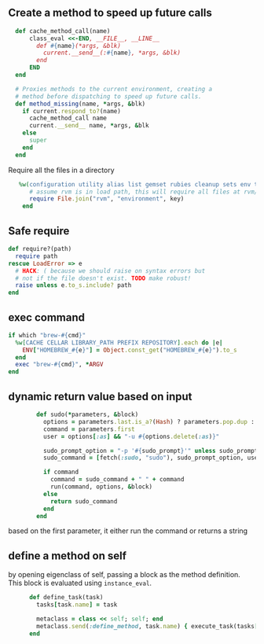 Create a method to speed up future calls
---
```ruby
  def cache_method_call(name)
      class_eval <<-END, __FILE__, __LINE__
        def #{name}(*args, &blk)
          current.__send__(:#{name}, *args, &blk)
        end
      END
  end

  # Proxies methods to the current environment, creating a
  # method before dispatching to speed up future calls.
  def method_missing(name, *args, &blk)
    if current.respond_to?(name)
      cache_method_call name
      current.__send__ name, *args, &blk
    else
      super
    end
  end
```
Require all the files in a directory
```ruby
   %w(configuration utility alias list gemset rubies cleanup sets env tools info wrapper).each do |key|
      # assume rvm is in load path, this will require all files at rvm/environment/*
      require File.join("rvm", "environment", key)
    end
```
Safe require
---
```ruby
def require?(path)
  require path
rescue LoadError => e
  # HACK: ( because we should raise on syntax errors but
  # not if the file doesn't exist. TODO make robust!
  raise unless e.to_s.include? path
end
```
exec command
---
```ruby
if which "brew-#{cmd}"
  %w[CACHE CELLAR LIBRARY_PATH PREFIX REPOSITORY].each do |e|
    ENV["HOMEBREW_#{e}"] = Object.const_get("HOMEBREW_#{e}").to_s
  end
  exec "brew-#{cmd}", *ARGV
end
```
dynamic return value based on input
---
```ruby
        def sudo(*parameters, &block)
          options = parameters.last.is_a?(Hash) ? parameters.pop.dup : {}
          command = parameters.first
          user = options[:as] && "-u #{options.delete(:as)}"

          sudo_prompt_option = "-p '#{sudo_prompt}'" unless sudo_prompt.empty?
          sudo_command = [fetch(:sudo, "sudo"), sudo_prompt_option, user].compact.join(" ")

          if command
            command = sudo_command + " " + command
            run(command, options, &block)
          else
            return sudo_command
          end
        end
```
based on the first parameter, it either run the command or returns a string

define a method on self 
---
by opening eigenclass of self, passing a block as the method definition. This block is evaluated using `instance_eval`. 
```ruby
      def define_task(task)
        tasks[task.name] = task

        metaclass = class << self; self; end
        metaclass.send(:define_method, task.name) { execute_task(tasks[task.name]) }
      end
```
